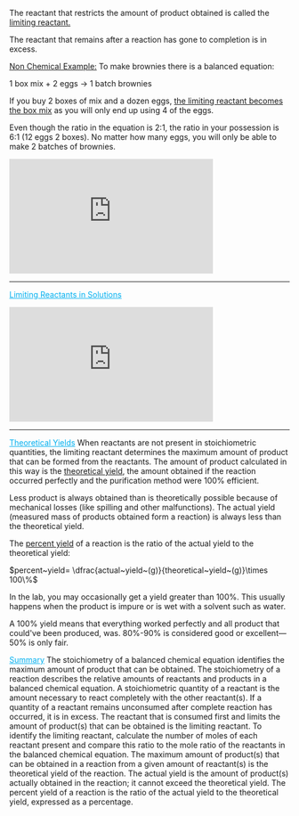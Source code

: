 The reactant that restricts the amount of product obtained is called the <u>limiting reactant.</u>

The reactant that remains after a reaction has gone to completion is in excess.

<u>Non Chemical Example:</u>
To make brownies there is a balanced equation:

1 box mix + 2 eggs $\longrightarrow$ 1 batch brownies

If you buy 2 boxes of mix and a dozen eggs, <u>the limiting reactant becomes the box mix</u> as you will only end up using 4 of the eggs. 

Even though the ratio in the equation is 2:1, the ratio in your possession is 6:1 (12 eggs 2 boxes). No matter how many eggs, you will only be able to make 2 batches of brownies.

<iframe width="366" height="206" src="https://www.youtube.com/embed/HmDm1qpNUD0" title="Determining the Limiting Reactant and Theoretical Yield for a Reaction" frameborder="0" allow="accelerometer; autoplay; clipboard-write; encrypted-media; gyroscope; picture-in-picture; web-share" allowfullscreen></iframe>

---

<span style="color:#00b0f0"><u>Limiting Reactants in Solutions</u></span> 

<iframe width="366" height="206" src="https://www.youtube.com/embed/eOXTliL-gNw" title="Limiting Reactant Problems Using Molarities" frameborder="0" allow="accelerometer; autoplay; clipboard-write; encrypted-media; gyroscope; picture-in-picture; web-share" allowfullscreen></iframe>

---

<span style="color:#00b0f0"><u>Theoretical Yields</u></span> 
When reactants are not present in stoichiometric quantities, the limiting reactant determines the maximum amount of product that can be formed from the reactants. The amount of product calculated in this way is the <u>theoretical yield</u>, the amount obtained if the reaction occurred perfectly and the purification method were 100% efficient.

Less product is always obtained than is theoretically possible because of mechanical losses (like spilling and other malfunctions). The actual yield (measured mass of products obtained form a reaction) is always less than the theoretical yield.

The <u>percent yield</u> of a reaction is the ratio of the actual yield to the theoretical yield:


$percent~yield= \dfrac{actual~yield~(g)}{theoretical~yield~(g)}\times 100\%$


In the lab, you may occasionally get a yield greater than 100%. This usually happens when the product is impure or is wet with a solvent such as water.

A 100% yield means that everything worked perfectly and all product that could've been produced, was. 80%-90% is considered good or excellent—50% is only fair.

<span style="color:#00b0f0"><u>Summary</u></span> 
The stoichiometry of a balanced chemical equation identifies the maximum amount of product that can be obtained. The stoichiometry of a reaction describes the relative amounts of reactants and products in a balanced chemical equation. A stoichiometric quantity of a reactant is the amount necessary to react completely with the other reactant(s). If a quantity of a reactant remains unconsumed after complete reaction has occurred, it is in excess. The reactant that is consumed first and limits the amount of product(s) that can be obtained is the limiting reactant. To identify the limiting reactant, calculate the number of moles of each reactant present and compare this ratio to the mole ratio of the reactants in the balanced chemical equation. The maximum amount of product(s) that can be obtained in a reaction from a given amount of reactant(s) is the theoretical yield of the reaction. The actual yield is the amount of product(s) actually obtained in the reaction; it cannot exceed the theoretical yield. The percent yield of a reaction is the ratio of the actual yield to the theoretical yield, expressed as a percentage.